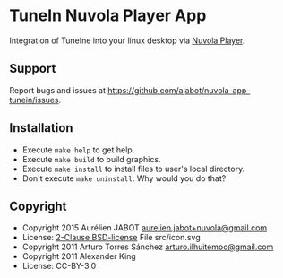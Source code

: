 TuneIn Nuvola Player App
=============================

Integration of TuneIne into your linux desktop via
[Nuvola Player](https://github.com/tiliado/nuvolaplayer).

Support
-------

Report bugs and issues at <https://github.com/ajabot/nuvola-app-tunein/issues>.

Installation
------------

  * Execute ``make help`` to get help.
  * Execute ``make build`` to build graphics.
  * Execute ``make install`` to install files to user's local directory.
  * Don't execute ``make uninstall``. Why would you do that?

Copyright
---------

  - Copyright 2015 Aurélien JABOT <aurelien.jabot+nuvola@gmail.com>
  - License: [2-Clause BSD-license](./LICENSE)
  File src/icon.svg
  - Copyright 2011 Arturo Torres Sánchez <arturo.ilhuitemoc@gmail.com>
  - Copyright 2011 Alexander King
  - License: CC-BY-3.0

